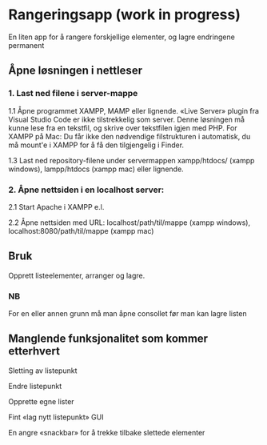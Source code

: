 # Rangeringsapp (work in progress)
En liten app for å rangere forskjellige elementer, og lagre endringene permanent

## Åpne løsningen i nettleser
### 1. Last ned filene i server-mappe
1.1 Åpne programmet XAMPP, MAMP eller lignende. «Live Server» plugin fra Visual Studio Code er ikke tilstrekkelig som server. Denne løsningen må kunne lese fra en tekstfil, og skrive over tekstfilen igjen med PHP.
For XAMPP på Mac: Du får ikke den nødvendige filstrukturen i automatisk, du må mount'e i XAMPP for å få den tilgjengelig i Finder.

1.3 Last ned repository-filene under servermappen xampp/htdocs/ (xampp windows), lampp/htdocs (xampp mac) eller lignende. 

### 2. Åpne nettsiden i en localhost server:
2.1 Start Apache i XAMPP e.l.

2.2 Åpne nettsiden med URL: localhost/path/til/mappe (xampp windows), localhost:8080/path/til/mappe (xampp mac)

## Bruk
Opprett listeelementer, arranger og lagre.

### NB
For en eller annen grunn må man åpne consollet før man kan lagre listen 

## Manglende funksjonalitet som kommer etterhvert
Sletting av listepunkt

Endre listepunkt

Opprette egne lister

Fint «lag nytt listepunkt» GUI

En angre «snackbar» for å trekke tilbake slettede elementer